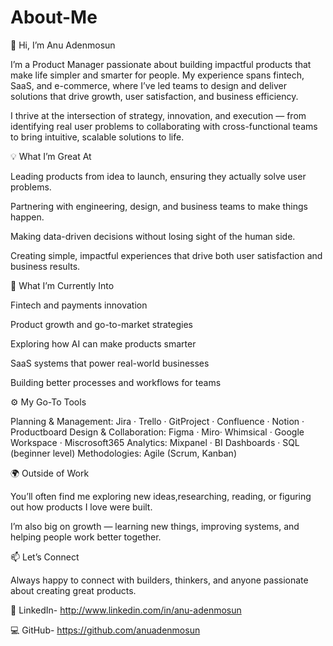 # About-Me
👋 Hi, I’m Anu Adenmosun

I’m a Product Manager passionate about building impactful products that make life simpler and smarter for people. My experience spans fintech, SaaS, and e-commerce, where I’ve led teams to design and deliver solutions that drive growth, user satisfaction, and business efficiency.

I thrive at the intersection of strategy, innovation, and execution — from identifying real user problems to collaborating with cross-functional teams to bring intuitive, scalable solutions to life.

💡 What I’m Great At

Leading products from idea to launch, ensuring they actually solve user problems.

Partnering with engineering, design, and business teams to make things happen.

Making data-driven decisions without losing sight of the human side.

Creating simple, impactful experiences that drive both user satisfaction and business results.

🎯 What I’m Currently Into

Fintech and payments innovation

Product growth and go-to-market strategies

Exploring how AI can make products smarter

SaaS systems that power real-world businesses

Building better processes and workflows for teams

⚙️ My Go-To Tools

Planning & Management: Jira · Trello · GitProject · Confluence · Notion · Productboard
Design & Collaboration: Figma · Miro· Whimsical · Google Workspace · Miscrosoft365
Analytics: Mixpanel · BI Dashboards · SQL (beginner level)
Methodologies: Agile (Scrum, Kanban) 

🌍 Outside of Work

You’ll often find me exploring new ideas,researching, reading, or figuring out how products I love were built.

I’m also big on growth — learning new things, improving systems, and helping people work better together.

📫 Let’s Connect

Always happy to connect with builders, thinkers, and anyone passionate about creating great products.

💼 LinkedIn- http://www.linkedin.com/in/anu-adenmosun

💻 GitHub- https://github.com/anuadenmosun
